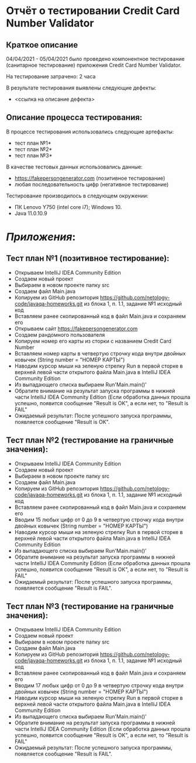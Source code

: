 # Отчёт о тестировании Credit Card Number Validator

## Краткое описание

04/04/2021 - 05/04/2021 было проведено компонентное тестирование (санитарное тестирование) приложения Credit Card Number Validator.

На тестирование затрачено: 2 часа

В результате тестирования выявлены следующие дефекты:
* <ссылка на описание дефекта>

## Описание процесса тестирования:

В процессе тестирования использовались следующие артефакты:
* тест план №1*
* тест план №2*
* тест план №3*

В качестве тестовых данных использовались данные:
* https://fakepersongenerator.com (позитивное тестирование)
* любая последовательность цифр (негативное тестирование)

Тестирование производилось в следующем окружении:
* ПК Lenovo Y750 (intel core i7); Windows 10.
* Java 11.0.10.9

# *Приложения*:
 ## Тест план №1 (позитивное тестирование):
- Открываем IntelliJ IDEA Community Edition
- Создаем новый проект
- Выбираем в новом проекте папку src
- Создаем файл Main.java
- Копируем из GitHub репозитория https://github.com/netology-code/javaqa-homeworks.git из блока 1, п. 1.1, задание №1 исходный код
- Вставляем ранее скопированный код в файл Main.java и сохраняем его
- Открываем сайт https://fakepersongenerator.com
- Создаем рандомного пользователя
- Копируем номер его карты из сторки с названием Credit Card Number
- Вставляем номер карты в четвертую строчку кода внутри двойных ковычек (String number = "НОМЕР КАРТЫ")
- Наводим курсор мыши на зеленую стрелку Run в первой сторке в верхней левой части открытого файла Main.java в IntelliJ IDEA Community Edition
- Из выпадающего списка выбираем Run'Main.main()'
- Обратите внимание на результат запуска программы в нижней части IntelliJ IDEA Community Edition (Если обработка данных прошла успешно, появится сообщение "Result is OK", а если нет, то "Result is FAIL"
-  Ожидаемый результат: После успешного запуска программы, появляется сообщение "Result is OK".
## Тест план №2 (тестирование на граничные значения):
- Открываем IntelliJ IDEA Community Edition
- Создаем новый проект
- Выбираем в новом проекте папку src
- Создаем файл Main.java
- Копируем из GitHub репозитория https://github.com/netology-code/javaqa-homeworks.git из блока 1, п. 1.1, задание №1 исходный код
- Вставляем ранее скопированный код в файл Main.java и сохраняем его
- Вводим 15 любых цифр от 0 до 9 в четвертую строчку кода внутри двойных ковычек (String number = "НОМЕР КАРТЫ")
- Наводим курсор мыши на зеленую стрелку Run в первой сторке в верхней левой части открытого файла Main.java в IntelliJ IDEA Community Edition
- Из выпадающего списка выбираем Run'Main.main()'
- Обратите внимание на результат запуска программы в нижней части IntelliJ IDEA Community Edition (Если обработка данных прошла успешно, появится сообщение "Result is OK", а если нет, то "Result is FAIL"
- Ожидаемый результат: После успешного запуска программы, появляется сообщение "Result is FAIL".
## Тест план №3 (тестирование на граничные значения):
- Открываем IntelliJ IDEA Community Edition
- Создаем новый проект
- Выбираем в новом проекте папку src
- Создаем файл Main.java
- Копируем из GitHub репозитория https://github.com/netology-code/javaqa-homeworks.git из блока 1, п. 1.1, задание №1 исходный код
- Вставляем ранее скопированный код в файл Main.java и сохраняем его
- Вводим 17 любых цифр от 0 до 9 в четвертую строчку кода внутри двойных ковычек (String number = "НОМЕР КАРТЫ")
- Наводим курсор мыши на зеленую стрелку Run в первой сторке в верхней левой части открытого файла Main.java в IntelliJ IDEA Community Edition
- Из выпадающего списка выбираем Run'Main.main()'
- Обратите внимание на результат запуска программы в нижней части IntelliJ IDEA Community Edition (Если обработка данных прошла успешно, появится сообщение "Result is OK", а если нет, то "Result is FAIL"
- Ожидаемый результат: После успешного запуска программы, появляется сообщение "Result is FAIL".
